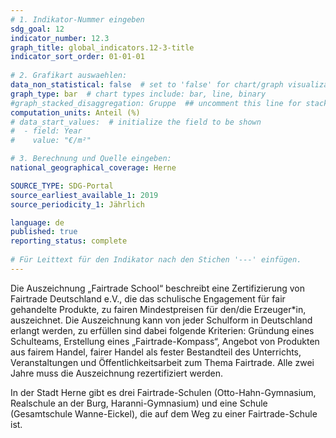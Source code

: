```yaml
---
# 1. Indikator-Nummer eingeben 
sdg_goal: 12
indicator_number: 12.3
graph_title: global_indicators.12-3-title
indicator_sort_order: 01-01-01
 
# 2. Grafikart auswaehlen: 
data_non_statistical: false  # set to 'false' for chart/graph visualization 
graph_type: bar  # chart types include: bar, line, binary 
#graph_stacked_disaggregation: Gruppe  ## uncomment this line for stacked bars. eplace 'Geschlecht' with the field of aggregation. 
computation_units: Anteil (%)
# data_start_values:  # initialize the field to be shown  
#  - field: Year
#    value: "€/m²"

# 3. Berechnung und Quelle eingeben: 
national_geographical_coverage: Herne

SOURCE_TYPE: SDG-Portal
source_earliest_available_1: 2019
source_periodicity_1: Jährlich

language: de   
published: true 
reporting_status: complete
 
# Für Leittext für den Indikator nach den Stichen '---' einfügen. 
---
```

Die Auszeichnung „Fairtrade School“ beschreibt eine Zertifizierung von Fairtrade Deutschland e.V., die das schulische Engagement für fair gehandelte Produkte, zu fairen Mindestpreisen für den/die Erzeuger*in, auszeichnet. Die Auszeichnung kann von jeder Schulform in Deutschland erlangt werden, zu erfüllen sind dabei folgende Kriterien: Gründung eines Schulteams, Erstellung eines „Fairtrade-Kompass“, Angebot von Produkten aus fairem Handel, fairer Handel als fester Bestandteil des Unterrichts, Veranstaltungen und Öffentlichkeitsarbeit zum Thema Fairtrade. Alle zwei Jahre muss die Auszeichnung rezertifiziert werden. 

In der Stadt Herne gibt es drei Fairtrade-Schulen (Otto-Hahn-Gymnasium, Realschule an der Burg, Haranni-Gymnasium) und eine Schule (Gesamtschule Wanne-Eickel), die auf dem Weg zu einer Fairtrade-Schule ist.  <br>
